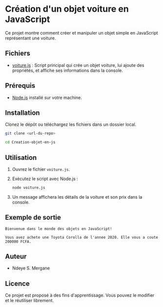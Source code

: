 # Création d'un objet voiture en JavaScript

Ce projet montre comment créer et manipuler un objet simple en JavaScript représentant une voiture.

## Fichiers

- [voiture.js](voiture.js) : Script principal qui crée un objet voiture, lui ajoute des propriétés, et affiche ses informations dans la console.

## Prérequis

- [Node.js](https://nodejs.org/) installé sur votre machine.

## Installation

Clonez le dépôt ou téléchargez les fichiers dans un dossier local.

```sh
git clone <url-du-repo>
```
```sh
cd Creation-objet-en-js
```

## Utilisation

1. Ouvrez le fichier `voiture.js`.
2. Exécutez le script avec Node.js :

   ```sh
   node voiture.js
   ```

3. Un message affichera les détails de la voiture et son prix dans la console.

## Exemple de sortie

```
Bienvenue dans le monde des objets en JavaScript!

Vous avez achete une Toyota Corolla de l'annee 2020. Elle vous a coute 200000 FCFA.
```

## Auteur

- Ndeye S. Mergane

## Licence

Ce projet est proposé à des fins d'apprentissage. Vous pouvez le modifier et le réutiliser librement.